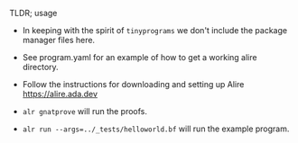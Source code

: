 TLDR; usage

- In keeping with the spirit of `tinyprograms` we don't include the package manager files here.
- See program.yaml for an example of how to get a working alire directory.

- Follow the instructions for downloading and setting up Alire https://alire.ada.dev
- `alr gnatprove` will run the proofs.
- `alr run --args=../_tests/helloworld.bf` will run the example program.

